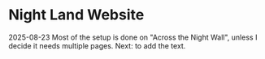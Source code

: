 # Night Land Website

2025-08-23
    Most of the setup is done on "Across the Night Wall", unless I decide it needs multiple pages. Next: to add the text.



        
